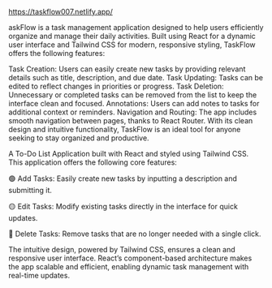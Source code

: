 https://taskflow007.netlify.app/

askFlow is a task management application designed to help users efficiently organize and manage their daily activities. Built using React for a dynamic user interface and Tailwind CSS for modern, responsive styling, TaskFlow offers the following features:

Task Creation: Users can easily create new tasks by providing relevant details such as title, description, and due date.
Task Updating: Tasks can be edited to reflect changes in priorities or progress.
Task Deletion: Unnecessary or completed tasks can be removed from the list to keep the interface clean and focused.
Annotations: Users can add notes to tasks for additional context or reminders.
Navigation and Routing: The app includes smooth navigation between pages, thanks to React Router.
With its clean design and intuitive functionality, TaskFlow is an ideal tool for anyone seeking to stay organized and productive.


A To-Do List Application built with React and styled using Tailwind CSS. This application offers the following core features:

🟢 Add Tasks: Easily create new tasks by inputting a description and submitting it.

🟡 Edit Tasks: Modify existing tasks directly in the interface for quick updates.

🔴 Delete Tasks: Remove tasks that are no longer needed with a single click.

The intuitive design, powered by Tailwind CSS, ensures a clean and responsive user interface. React’s component-based architecture makes the app scalable and efficient, enabling dynamic task management with real-time updates.


